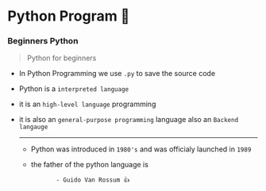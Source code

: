 # Python Program :snake:
### Beginners Python 

> Python for beginners
* In Python Programming we use `.py` to save the source code
* Python is a `interpreted language`
* it is an `high-level language` programming
* it is also an `general-purpose programming` language also an `Backend langauge`

  ---
  
 
  - Python was introduced in `1980's` and was officialy launched in `1989`
  - the father of the python language is
    
               - Guido Van Rossum 👍
    
